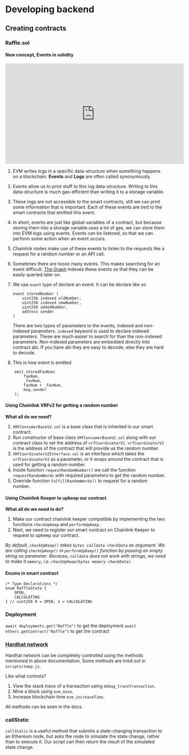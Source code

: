 # Developing backend

## Creating contracts

### Raffle.sol

#### New concept, Events in solidity

<iframe width="560" height="315" src="https://www.youtube.com/embed/KDYJC85eS5M" title="YouTube video player" frameborder="0" allow="accelerometer; autoplay; clipboard-write; encrypted-media; gyroscope; picture-in-picture" allowfullscreen></iframe>

1. EVM writes logs in a specific data-structure when something happens on a blockchain. **Events** and **Logs** are often called synonymously.

2. Events allow us to print stuff to this log data-structure. Writing to this data-structure is much gas-efficient than writing it to a storage variable.

3. These logs are not accessible to the smart contracts, still we can print some information that is important. Each of these events are tied to the smart contracts that emitted this event.

4. In short, events are just like global variables of a contract, but because storing them into a storage variable uses a lot of gas, we can store them into EVM logs using events. Events can be listened, so that we can perform some action when an event occurs.

5. Chainlink nodes make use of these events to listen to the requests like a request for a random number or an API call.

6. Sometimes there are toooo many events. This makes searching for an event difficult. [The Graph](https://thegraph.com/) indexes these events so that they can be easily queried later on.

7. We use `event` type of declare an event. It can be declare like so

   ```
   event storedNumber (
       uint256 indexed oldNumber,
       uint256 indexed newNumber,
       uint256 addedNumber,
       address sender
   )
   ```

   There are two types of parameters to the events, indexed and non-indexed parameters. `indexed` keyword is used to declare indexed parameters. These are much easier to search for than the non-indexed parameters. Non-indexed parameters are embedded directly into contract abi. If you have abi they are easy to decode, else they are hard to decode.

8. This is how event is emitted

```
    emit storedFavNum(
        favNum,
        _favNum,
        favNum + _favNum,
        msg.sender
    );
```

#### Using Chainlink VRFv2 for getting a random number

**What all do we need?**

1. `VRFConsumerBaseV2.sol` is a base class that is inherited in our smart contract.
2. Run constructor of base class `VRFConsumerBaseV2.sol` along with our contract class to set the address of `vrfCoordinatorV2`. `vrfCoordinatorV2` is the address of the contract that will provide us the random number.
3. `VRFCoordinatorV2Interface.sol` is an interface which takes the `vrfCoordinatorV2` as a parameter, or it wraps around the contract that is used for getting a random number.
4. Inside function `requestRandomNumber()` we call the function `requestRandomWords` with required parameters to get the random number.
5. Override function `fulfillRandomWords()` to request for a random number.

#### Using Chainlink Keeper to upkeep our contract

**What all do we need to do?**

1. Make our contract chainlink keeper compatible by implementing the two functions `checkUpKeep` and `performUpKeep`.
2. Next, we need to register our smart contract on Chainlink Keeper to request to upkeep our contract.

_By default, `checkUpKeep()` takes `bytes calldata checkData` as argument. We are calling `checkUpKeep()` in `performUpKeep()` function by passing an empty string as parameter. Because, `calldata` does not work with strings, we need to make it `memory`, i.e. `checkUpKeep(bytes memory checkData)`._

#### Enums in smart contract

```
/* Type Declarations */
enum RaffleState {
    OPEN,
    CALCULATING
} // uint256 0 = OPEN, 1 = CALCULATING
```

### Deployment

`await deployments.get("Raffle")` to get the deployment
`await ethers.getContract("Raffle")` to get the contract

### [Hardhat network](https://hardhat.org/hardhat-network/docs/reference)

Hardhat network can be completely controlled using the methods mentioned in above documentation. Some methods are tried out in `scripts/temp.js`.

Like what controls?

1. View the stack trace of a transaction using `debug_traceTransaction`.
2. Mine a block using `evm_mine`.
3. Increase blockchain time `evm_increaseTime`.

All methods can be seen in the docs.

### callStatic

`callStatic` is a useful method that submits a state-changing transaction to an Ethereum node, but asks the node to simulate the state change, rather than to execute it. Our script can then return the result of the simulated state change.
